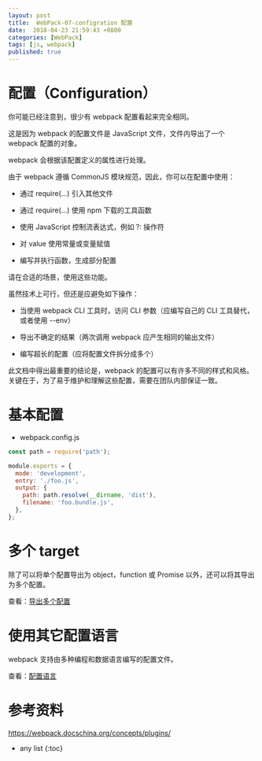 ```yaml
---
layout: post
title:  WebPack-07-configration 配置
date:  2018-04-23 21:59:43 +0800
categories: [WebPack]
tags: [js, webpack]
published: true
---
```


# 配置（Configuration）

你可能已经注意到，很少有 webpack 配置看起来完全相同。

这是因为 webpack 的配置文件是 JavaScript 文件，文件内导出了一个 webpack 配置的对象。 

webpack 会根据该配置定义的属性进行处理。

由于 webpack 遵循 CommonJS 模块规范，因此，你可以在配置中使用：

- 通过 require(...) 引入其他文件

- 通过 require(...) 使用 npm 下载的工具函数

- 使用 JavaScript 控制流表达式，例如 ?: 操作符

- 对 value 使用常量或变量赋值

- 编写并执行函数，生成部分配置

请在合适的场景，使用这些功能。

虽然技术上可行，但还是应避免如下操作：

- 当使用 webpack CLI 工具时，访问 CLI 参数（应编写自己的 CLI 工具替代，或者使用 --env）

- 导出不确定的结果（两次调用 webpack 应产生相同的输出文件）

- 编写超长的配置（应将配置文件拆分成多个）

此文档中得出最重要的结论是，webpack 的配置可以有许多不同的样式和风格。关键在于，为了易于维护和理解这些配置，需要在团队内部保证一致。

# 基本配置

- webpack.config.js

```js
const path = require('path');

module.exports = {
  mode: 'development',
  entry: './foo.js',
  output: {
    path: path.resolve(__dirname, 'dist'),
    filename: 'foo.bundle.js',
  },
};
```

# 多个 target

除了可以将单个配置导出为 object，function 或 Promise 以外，还可以将其导出为多个配置。

查看：[导出多个配置](https://webpack.docschina.org/configuration/configuration-types/#exporting-multiple-configurations)

# 使用其它配置语言

webpack 支持由多种编程和数据语言编写的配置文件。

查看：[配置语言](https://webpack.docschina.org/configuration/configuration-languages/)

# 参考资料

https://webpack.docschina.org/concepts/plugins/

* any list
{:toc}